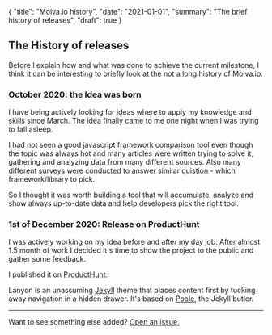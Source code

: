 {
    "title": "Moiva.io history",
    "date": "2021-01-01",
    "summary": "The brief history of releases",
    "draft": true
}

## The History of releases
Before I explain how and what was done to achieve the current milestone, I think it can be interesting to briefly look at the not a long history of Moiva.io.

### October 2020: the Idea was born 
I have being actively looking for ideas where to apply my knowledge and skills since March. The idea finally came to me one night when I was trying to fall asleep.

I had not seen a good javascript framework comparison tool even though the topic was always hot and many articles were written trying to solve it, gathering and analyzing data from many different sources. Also many different surveys were conducted to answer similar quistion - which framework/library to pick.

So I thought it was worth building a tool that will accumulate, analyze and show always up-to-date data and help developers pick the right tool. 

### 1st of December 2020: Release on ProductHunt
I was actively working on my idea before and after my day job. After almost 1.5 month of work I decided it's time to show the project to the public and gather some feedback.

I published it on [ProductHunt](https://www.producthunt.com/posts/jsdiff).


Lanyon is an unassuming [Jekyll](http://jekyllrb.com) theme that places content first by tucking away navigation in a hidden drawer. It's based on [Poole](http://getpoole.com), the Jekyll butler.

-----

Want to see something else added? <a href="https://github.com/poole/poole/issues/new">Open an issue.</a>
